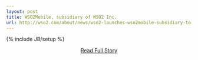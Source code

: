 ```yaml
---
layout: post
title: WSO2Mobile, subsidiary of WSO2 Inc.
url: http://wso2.com/about/news/wso2-launches-wso2mobile-subsidiary-to-focus-on-enterprise-mobile-applications-and-device-management/
---
```

{% include JB/setup %}<p></p>
<center><p><a href="http://wso2.com/about/news/wso2-launches-wso2mobile-subsidiary-to-focus-on-enterprise-mobile-applications-and-device-management/" style='padding:15px;'>Read Full Story</a></p></center>
